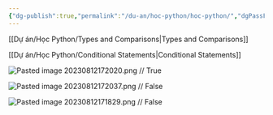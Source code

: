 ```yaml
---
{"dg-publish":true,"permalink":"/du-an/hoc-python/hoc-python/","dgPassFrontmatter":true}
---
```


[[Dự án/Học Python/Types and Comparisons\|Types and Comparisons]]

[[Dự án/Học Python/Conditional Statements\|Conditional Statements]]

![Pasted image 20230812172020.png](/img/user/Z_Attachment/Pasted%20image%2020230812172020.png)
//
True
<!--SR:!2023-08-25,8,250-->

![Pasted image 20230812172037.png](/img/user/Z_Attachment/Pasted%20image%2020230812172037.png)
//
False
<!--SR:!2023-08-27,10,250-->

![Pasted image 20230812171829.png](/img/user/Z_Attachment/Pasted%20image%2020230812171829.png)
//
False
<!--SR:!2023-08-27,10,250-->


